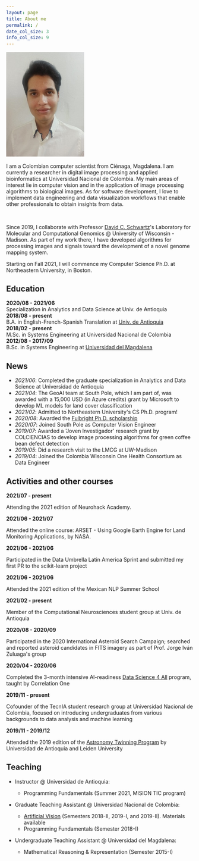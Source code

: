 ```yaml
---
layout: page
title: About me
permalink: /
date_col_size: 3
info_col_size: 9
---
```


<div class="container">
  <div class="row">
    <div class="col col-sm-3">
      <img width="210" src="assets/img/fotofb.jpg" />
    </div>
    <div class="col col-sm-9">
      <p>
        I am a Colombian computer scientist from Ciénaga, Magdalena. I am
        currently a researcher in digital image processing and applied
        bioinformatics at Universidad Nacional de Colombia. My main areas of
        interest lie in computer vision and in the application of image
        processing algorithms to biological images. As for software development,
        I love to implement data engineering and data visualization workflows
        that enable other professionals to obtain insights from data.
      </p>
    </div>
    <br />
  </div>
  <div class="row">
    <div class="col col-sm-12">
      <p>
        Since 2019, I collaborate with Professor
        <a href="https://genetics.wisc.edu/staff/schwartz-david/"
          >David C. Schwartz</a
        >'s Laboratory for Molecular and Computational Genomics @ University of
        Wisconsin - Madison. As part of my work there, I have developed
        algorithms for processing images and signals toward the development of a
        novel genome mapping system.
      </p>
      <p>
        Starting on Fall 2021, I will commence my Computer Science Ph.D. at
        Northeastern University, in Boston.
      </p>
    </div>
  </div>
</div>

<h2>Education</h2>
<div class="container">
  <div class="row">
    <div class="col col"><strong>2020/08 - 2021/06</strong></div>
    <div class="col col-sm-{{page.info_col_size}}">
      Specialization in Analytics and Data Science at Univ. de Antioquia
    </div>
  </div>

  <div class="row">
    <div class="col col-sm-{{page.date_col_size}}">
      <strong>2018/08 - present</strong>
    </div>
    <div class="col col-sm-{{page.info_col_size}}">
      B.A. in English-French-Spanish Translation at
      <a
        href="https://www.udea.edu.co/wps/portal/udea/web/inicio/unidades-academicas/idiomas/acerca-escuela/quienes-somos"
        >Univ. de Antioquia</a
      >
    </div>
  </div>

  <div class="row">
    <div class="col col"><strong>2018/02 - present</strong></div>
    <div class="col col-sm-{{page.info_col_size}}">
      M.Sc. in Systems Engineering at Universidad Nacional de Colombia
    </div>
  </div>

  <div class="row">
    <div class="col col-sm-{{page.date_col_size}}">
      <strong>2012/08 - 2017/09</strong>
    </div>
    <div class="col col-sm-{{page.info_col_size}}">
      B.Sc. in Systems Engineering at
      <a href="https://www.unimagdalena.edu.co/presentacionPrograma/Programa/2"
        >Universidad del Magdalena</a
      >
    </div>
  </div>
</div>

## News

- *2021/06*: Completed the graduate specialization in Analytics and Data Science at Universidad de Antioquia
- *2021/04*: The GeoAI team at South Pole, which I am part of, was awarded with a 15,000 USD (in Azure credits) grant by Microsoft to develop ML models for land cover classification
- *2021/02*: Admitted to Northeastern University's CS Ph.D. program!
- *2020/08*: Awarded the <a href="https://www.fulbright.edu.co/resultadosposgrados2020/">Fulbright Ph.D. scholarship</a>
- *2020/07*: Joined South Pole as Computer Vision Engineer
- *2019/07*: Awarded a 'Joven Investigador' research grant by COLCIENCIAS to develop image processing algorithms for green coffee bean defect detection
- *2019/05*: Did a research visit to the LMCG at UW-Madison
- *2019/04*: Joined the Colombia Wisconsin One Health Consortium as Data Engineer

## Activities and other courses

<div class="container">


  <div class="row">
    <div class="col col"><strong>2021/07 - present</strong></div>
    <div class="col col-sm-{{page.info_col_size}}">
      <p>
        Attending the 2021 edition of Neurohack Academy.
      </p>
    </div>
  </div>
  <div class="row">
    <div class="col col"><strong>2021/06 - 2021/07</strong></div>
    <div class="col col-sm-{{page.info_col_size}}">
      <p>
        Attended the online course: ARSET - Using Google Earth Engine for Land Monitoring Applications, by NASA.
      </p>
    </div>
  </div>

  <div class="row">
    <div class="col col"><strong>2021/06 - 2021/06</strong></div>
    <div class="col col-sm-{{page.info_col_size}}">
      <p>
        Participated in the Data Umbrella Latin America Sprint and submitted my
        first PR to the scikit-learn project
      </p>
    </div>
  </div>

  <div class="row">
    <div class="col col"><strong>2021/06 - 2021/06</strong></div>
    <div class="col col-sm-{{page.info_col_size}}">
      <p>Attended the 2021 edition of the Mexican NLP Summer School</p>
    </div>
  </div>

  <div class="row">
    <div class="col col"><strong>2021/02 - present</strong></div>
    <div class="col col-sm-{{page.info_col_size}}">
      <p>
        Member of the Computational Neurosciences student group at Univ. de
        Antioquia
      </p>
    </div>
  </div>

  <div class="row">
    <div class="col col"><strong>2020/08 - 2020/09</strong></div>
    <div class="col col-sm-{{page.info_col_size}}">
      <p>
        Participated in the 2020 International Asteroid Search Campaign;
        searched and reported asteroid candidates in FITS imagery as part of
        Prof. Jorge Iván Zuluaga's group
      </p>
    </div>
  </div>

  <div class="row">
    <div class="col col-sm-{{page.date_col_size}}">
      <strong>2020/04 - 2020/06</strong>
    </div>
    <div class="col col-sm-{{page.info_col_size}}">
      <p>
        Completed the 3-month intensive AI-readiness
        <a href="https://c1-web.correlation-one.com/">Data Science 4 All</a>
        program, taught by Correlation One
      </p>
    </div>
  </div>

  <div class="row">
    <div class="col col-sm-{{page.date_col_size}}">
      <strong>2019/11 - present</strong>
    </div>
    <div class="col col-sm-{{page.info_col_size}}">
      <p>
        Cofounder of the TecnIA student research group at Universidad Nacional
        de Colombia, focused on introducing undergraduates from various
        backgrounds to data analysis and machine learning
      </p>
    </div>
  </div>
  <div class="row">
    <div class="col col-sm-{{page.date_col_size}}">
      <strong>2019/11 - 2019/12</strong>
    </div>
    <div class="col col-sm-{{page.info_col_size}}">
      <p>
        Attended the 2019 edition of the
        <a href="https://sites.google.com/site/astrotwincolo/home"
          >Astronomy Twinning Program</a
        >
        by Universidad de Antioquia and Leiden University
      </p>
    </div>
  </div>
</div>

## Teaching

- Instructor @ Universidad de Antioquia:
  - Programming Fundamentals (Summer 2021, MISION TIC program)

- Graduate Teaching Assistant @ Universidad Nacional de Colombia:
  - <a href = "https://github.com/alceballosa/Vision-Artificial-UNALMed"> Artificial Vision</a> (Semesters 2018-II, 2019-I, and 2019-II). Materials available
  - Programming Fundamentals (Semester 2018-I)

- Undergraduate Teaching Assistant @ Universidad del Magdalena:
  - Mathematical Reasoning & Representation (Semester 2015-I)
